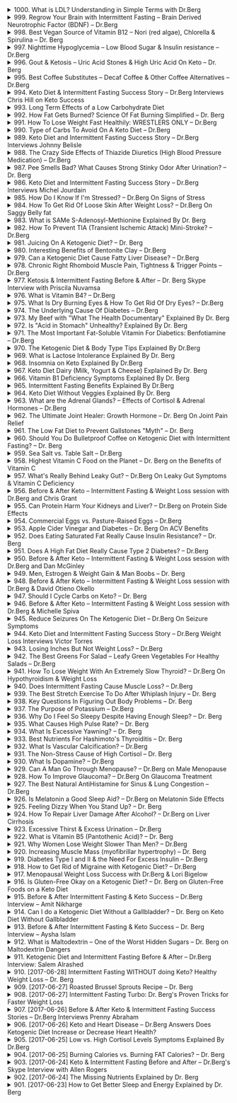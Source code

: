 <details>
<summary>1000. What is LDL? Understanding in Simple Terms with Dr.Berg</summary><br>

<a href="https://www.youtube.com/watch?v=7G_HzReT8xs" target="_blank">
    <img src="https://img.youtube.com/vi/7G_HzReT8xs/maxresdefault.jpg" 
        alt="[Youtube]" width="200">
</a>


</details>

<details>
<summary>999. Regrow Your Brain with Intermittent Fasting – Brain Derived Neurotrophic Factor (BDNF) – Dr.Berg</summary><br>

<a href="https://www.youtube.com/watch?v=g_zjtwKAaf4" target="_blank">
    <img src="https://img.youtube.com/vi/g_zjtwKAaf4/maxresdefault.jpg" 
        alt="[Youtube]" width="200">
</a>


</details>

<details>
<summary>998. Best Vegan Source of Vitamin B12 – Nori (red algae), Chlorella & Spirulina – Dr. Berg</summary><br>

<a href="https://www.youtube.com/watch?v=GL67Ney21mo" target="_blank">
    <img src="https://img.youtube.com/vi/GL67Ney21mo/maxresdefault.jpg" 
        alt="[Youtube]" width="200">
</a>


</details>

<details>
<summary>997. Nighttime Hypoglycemia – Low Blood Sugar & Insulin resistance – Dr.Berg</summary><br>

<a href="https://www.youtube.com/watch?v=pSt6dxWWYY0" target="_blank">
    <img src="https://img.youtube.com/vi/pSt6dxWWYY0/maxresdefault.jpg" 
        alt="[Youtube]" width="200">
</a>


</details>

<details>
<summary>996. Gout & Ketosis – Uric Acid Stones & High Uric Acid On Keto – Dr. Berg</summary><br>

<a href="https://www.youtube.com/watch?v=7nwc3mTacrI" target="_blank">
    <img src="https://img.youtube.com/vi/7nwc3mTacrI/maxresdefault.jpg" 
        alt="[Youtube]" width="200">
</a>


</details>

<details>
<summary>995. Best Coffee Substitutes – Decaf Coffee & Other Coffee Alternatives – Dr.Berg</summary><br>

<a href="https://www.youtube.com/watch?v=egsDvNJDgGs" target="_blank">
    <img src="https://img.youtube.com/vi/egsDvNJDgGs/maxresdefault.jpg" 
        alt="[Youtube]" width="200">
</a>


</details>

<details>
<summary>994. Keto Diet & Intermittent Fasting Success Story – Dr.Berg Interviews Chris Hill on Keto Success</summary><br>

<a href="https://www.youtube.com/watch?v=Au9UujxWF20" target="_blank">
    <img src="https://img.youtube.com/vi/Au9UujxWF20/maxresdefault.jpg" 
        alt="[Youtube]" width="200">
</a>


</details>

<details>
<summary>993. Long Term Effects of a Low Carbohydrate Diet</summary><br>

<a href="https://www.youtube.com/watch?v=bFLM55uvL9U" target="_blank">
    <img src="https://img.youtube.com/vi/bFLM55uvL9U/maxresdefault.jpg" 
        alt="[Youtube]" width="200">
</a>


</details>

<details>
<summary>992. How Fat Gets Burned? Science Of Fat Burning Simplified – Dr. Berg</summary><br>

<a href="https://www.youtube.com/watch?v=GJQaVRVdn_0" target="_blank">
    <img src="https://img.youtube.com/vi/GJQaVRVdn_0/maxresdefault.jpg" 
        alt="[Youtube]" width="200">
</a>


</details>

<details>
<summary>991. How To Lose Weight Fast Healthily: WRESTLERS ONLY – Dr.Berg</summary><br>

<a href="https://www.youtube.com/watch?v=WqnETFltxtM" target="_blank">
    <img src="https://img.youtube.com/vi/WqnETFltxtM/maxresdefault.jpg" 
        alt="[Youtube]" width="200">
</a>


</details>

<details>
<summary>990. Type of Carbs To Avoid On A Keto Diet – Dr.Berg</summary><br>

<a href="https://www.youtube.com/watch?v=vkVB5-BJEls" target="_blank">
    <img src="https://img.youtube.com/vi/vkVB5-BJEls/maxresdefault.jpg" 
        alt="[Youtube]" width="200">
</a>


</details>

<details>
<summary>989. Keto Diet and Intermittent Fasting Success Story – Dr.Berg Interviews Johnny Belisle</summary><br>

<a href="https://www.youtube.com/watch?v=Zd4R14mBcFw" target="_blank">
    <img src="https://img.youtube.com/vi/Zd4R14mBcFw/maxresdefault.jpg" 
        alt="[Youtube]" width="200">
</a>


</details>

<details>
<summary>988. The Crazy Side Effects of Thiazide Diuretics (High Blood Pressure Medication) – Dr.Berg</summary><br>

<a href="https://www.youtube.com/watch?v=JfOBh1cAArk" target="_blank">
    <img src="https://img.youtube.com/vi/JfOBh1cAArk/maxresdefault.jpg" 
        alt="[Youtube]" width="200">
</a>


</details>

<details>
<summary>987. Pee Smells Bad? What Causes Strong Stinky Odor After Urination? – Dr. Berg</summary><br>

<a href="https://www.youtube.com/watch?v=o6xh5DHbsiw" target="_blank">
    <img src="https://img.youtube.com/vi/o6xh5DHbsiw/maxresdefault.jpg" 
        alt="[Youtube]" width="200">
</a>


</details>

<details>
<summary>986. Keto Diet and Intermittent Fasting Success Story – Dr.Berg Interviews Michel Jourdain</summary><br>

<a href="https://www.youtube.com/watch?v=IQf5zeUhJxw" target="_blank">
    <img src="https://img.youtube.com/vi/IQf5zeUhJxw/maxresdefault.jpg" 
        alt="[Youtube]" width="200">
</a>


</details>

<details>
<summary>985. How Do I Know If I'm Stressed? – Dr.Berg On Signs of Stress</summary><br>

<a href="https://www.youtube.com/watch?v=XZnvdTg_SSE" target="_blank">
    <img src="https://img.youtube.com/vi/XZnvdTg_SSE/maxresdefault.jpg" 
        alt="[Youtube]" width="200">
</a>


</details>

<details>
<summary>984. How To Get Rid Of Loose Skin After Weight Loss? – Dr.Berg On Saggy Belly fat</summary><br>

<a href="https://www.youtube.com/watch?v=DhH4sy2U4vw" target="_blank">
    <img src="https://img.youtube.com/vi/DhH4sy2U4vw/maxresdefault.jpg" 
        alt="[Youtube]" width="200">
</a>


</details>

<details>
<summary>983. What is SAMe S-Adenosyl-Methionine Explained By Dr. Berg</summary><br>

<a href="https://www.youtube.com/watch?v=nVWzOdxDlh8" target="_blank">
    <img src="https://img.youtube.com/vi/nVWzOdxDlh8/maxresdefault.jpg" 
        alt="[Youtube]" width="200">
</a>


</details>

<details>
<summary>982. How To Prevent TIA (Transient Ischemic Attack) Mini-Stroke? – Dr.Berg</summary><br>

<a href="https://www.youtube.com/watch?v=NEQsqwT3xYk" target="_blank">
    <img src="https://img.youtube.com/vi/NEQsqwT3xYk/maxresdefault.jpg" 
        alt="[Youtube]" width="200">
</a>


</details>

<details>
<summary>981. Juicing On A Ketogenic Diet? – Dr. Berg</summary><br>

<a href="https://www.youtube.com/watch?v=hwZHaNOwMDk" target="_blank">
    <img src="https://img.youtube.com/vi/hwZHaNOwMDk/maxresdefault.jpg" 
        alt="[Youtube]" width="200">
</a>


</details>

<details>
<summary>980. Interesting Benefits of Bentonite Clay – Dr.Berg</summary><br>

<a href="https://www.youtube.com/watch?v=9ye2Swt3YTo" target="_blank">
    <img src="https://img.youtube.com/vi/9ye2Swt3YTo/maxresdefault.jpg" 
        alt="[Youtube]" width="200">
</a>


</details>

<details>
<summary>979. Can a Ketogenic Diet Cause Fatty Liver Disease? – Dr.Berg</summary><br>

<a href="https://www.youtube.com/watch?v=8HNzrn_5nFw" target="_blank">
    <img src="https://img.youtube.com/vi/8HNzrn_5nFw/maxresdefault.jpg" 
        alt="[Youtube]" width="200">
</a>


</details>

<details>
<summary>978. Chronic Right Rhomboid Muscle Pain, Tightness & Trigger Points – Dr.Berg</summary><br>

<a href="https://www.youtube.com/watch?v=RzzTNlJqCW0" target="_blank">
    <img src="https://img.youtube.com/vi/RzzTNlJqCW0/maxresdefault.jpg" 
        alt="[Youtube]" width="200">
</a>


</details>

<details>
<summary>977. Ketosis & Intermittent Fasting Before & After – Dr. Berg Skype Interview with Priscila Nuvamsa</summary><br>

<a href="https://www.youtube.com/watch?v=OjJ1VbmbwQc" target="_blank">
    <img src="https://img.youtube.com/vi/OjJ1VbmbwQc/maxresdefault.jpg" 
        alt="[Youtube]" width="200">
</a>


</details>

<details>
<summary>976. What is Vitamin B4? – Dr.Berg</summary><br>

<a href="https://www.youtube.com/watch?v=oC3CRPlHVVQ" target="_blank">
    <img src="https://img.youtube.com/vi/oC3CRPlHVVQ/maxresdefault.jpg" 
        alt="[Youtube]" width="200">
</a>


</details>

<details>
<summary>975. What Is Dry Burning Eyes & How To Get Rid Of Dry Eyes? – Dr.Berg</summary><br>

<a href="https://www.youtube.com/watch?v=It3Bn4hbWzg" target="_blank">
    <img src="https://img.youtube.com/vi/It3Bn4hbWzg/maxresdefault.jpg" 
        alt="[Youtube]" width="200">
</a>


</details>

<details>
<summary>974. The Underlying Cause Of Diabetes – Dr.Berg</summary><br>

<a href="https://www.youtube.com/watch?v=rgQ1ffvr5W0" target="_blank">
    <img src="https://img.youtube.com/vi/rgQ1ffvr5W0/maxresdefault.jpg" 
        alt="[Youtube]" width="200">
</a>


</details>

<details>
<summary>973. My Beef with "What The Health Documentary" Explained By Dr. Berg</summary><br>

<a href="https://www.youtube.com/watch?v=6F-vU0VdhEk" target="_blank">
    <img src="https://img.youtube.com/vi/6F-vU0VdhEk/maxresdefault.jpg" 
        alt="[Youtube]" width="200">
</a>


</details>

<details>
<summary>972. Is "Acid in Stomach" Unhealthy? Explained By Dr. Berg</summary><br>

<a href="https://www.youtube.com/watch?v=sHfYr4SGeHo" target="_blank">
    <img src="https://img.youtube.com/vi/sHfYr4SGeHo/maxresdefault.jpg" 
        alt="[Youtube]" width="200">
</a>


</details>

<details>
<summary>971. The Most Important Fat-Soluble Vitamin For Diabetics: Benfotiamine – Dr.Berg</summary><br>

<a href="https://www.youtube.com/watch?v=szY9ijBUDUs" target="_blank">
    <img src="https://img.youtube.com/vi/szY9ijBUDUs/maxresdefault.jpg" 
        alt="[Youtube]" width="200">
</a>


</details>

<details>
<summary>970. The Ketogenic Diet & Body Type Tips Explained By Dr.Berg</summary><br>

<a href="https://www.youtube.com/watch?v=z5nYcy9Vb5U" target="_blank">
    <img src="https://img.youtube.com/vi/z5nYcy9Vb5U/maxresdefault.jpg" 
        alt="[Youtube]" width="200">
</a>


</details>

<details>
<summary>969. What is Lactose Intolerance Explained By Dr. Berg</summary><br>

<a href="https://www.youtube.com/watch?v=iRPzSRWNjyY" target="_blank">
    <img src="https://img.youtube.com/vi/iRPzSRWNjyY/maxresdefault.jpg" 
        alt="[Youtube]" width="200">
</a>


</details>

<details>
<summary>968. Insomnia on Keto Explained By Dr.Berg</summary><br>

<a href="https://www.youtube.com/watch?v=cqbQAWpOJVE" target="_blank">
    <img src="https://img.youtube.com/vi/cqbQAWpOJVE/maxresdefault.jpg" 
        alt="[Youtube]" width="200">
</a>


</details>

<details>
<summary>967. Keto Diet Dairy (Milk, Yogurt & Cheese) Explained By Dr. Berg</summary><br>

<a href="https://www.youtube.com/watch?v=kuUTAT5N24k" target="_blank">
    <img src="https://img.youtube.com/vi/kuUTAT5N24k/maxresdefault.jpg" 
        alt="[Youtube]" width="200">
</a>


</details>

<details>
<summary>966. Vitamin B1 Deficiency Symptoms Explained By Dr. Berg</summary><br>

<a href="https://www.youtube.com/watch?v=5M5xP_Sv4xQ" target="_blank">
    <img src="https://img.youtube.com/vi/5M5xP_Sv4xQ/maxresdefault.jpg" 
        alt="[Youtube]" width="200">
</a>


</details>

<details>
<summary>965. Intermittent Fasting Benefits Explained By Dr.Berg</summary><br>

<a href="https://www.youtube.com/watch?v=JlmSOqjJhKo" target="_blank">
    <img src="https://img.youtube.com/vi/JlmSOqjJhKo/maxresdefault.jpg" 
        alt="[Youtube]" width="200">
</a>


</details>

<details>
<summary>964. Keto Diet Without Veggies Explained By Dr. Berg</summary><br>

<a href="https://www.youtube.com/watch?v=BC0mRQLoqNA" target="_blank">
    <img src="https://img.youtube.com/vi/BC0mRQLoqNA/maxresdefault.jpg" 
        alt="[Youtube]" width="200">
</a>


</details>

<details>
<summary>963. What are the Adrenal Glands? – Effects of Cortisol & Adrenal Hormones – Dr.Berg</summary><br>

<a href="https://www.youtube.com/watch?v=9225P7K7bSs" target="_blank">
    <img src="https://img.youtube.com/vi/9225P7K7bSs/maxresdefault.jpg" 
        alt="[Youtube]" width="200">
</a>


</details>

<details>
<summary>962. The Ultimate Joint Healer: Growth Hormone – Dr. Berg On Joint Pain Relief</summary><br>

<a href="https://www.youtube.com/watch?v=iDyRN9m2mec" target="_blank">
    <img src="https://img.youtube.com/vi/iDyRN9m2mec/maxresdefault.jpg" 
        alt="[Youtube]" width="200">
</a>


</details>

<details>
<summary>961. The Low Fat Diet to Prevent Gallstones "Myth" – Dr. Berg</summary><br>

<a href="https://www.youtube.com/watch?v=NC5mJwiX6wA" target="_blank">
    <img src="https://img.youtube.com/vi/NC5mJwiX6wA/maxresdefault.jpg" 
        alt="[Youtube]" width="200">
</a>


</details>

<details>
<summary>960. Should You Do Bulletproof Coffee on Ketogenic Diet with Intermittent Fasting? – Dr. Berg</summary><br>

<a href="https://www.youtube.com/watch?v=K4UDZoQjvTQ" target="_blank">
    <img src="https://img.youtube.com/vi/K4UDZoQjvTQ/maxresdefault.jpg" 
        alt="[Youtube]" width="200">
</a>


</details>

<details>
<summary>959. Sea Salt vs. Table Salt – Dr.Berg</summary><br>

<a href="https://www.youtube.com/watch?v=FXdpYjp812o" target="_blank">
    <img src="https://img.youtube.com/vi/FXdpYjp812o/maxresdefault.jpg" 
        alt="[Youtube]" width="200">
</a>


</details>

<details>
<summary>958. Highest Vitamin C Food on the Planet – Dr. Berg on the Benefits of Vitamin C</summary><br>

<a href="https://www.youtube.com/watch?v=Wj9tIVIRqSY" target="_blank">
    <img src="https://img.youtube.com/vi/Wj9tIVIRqSY/maxresdefault.jpg" 
        alt="[Youtube]" width="200">
</a>


</details>

<details>
<summary>957. What's Really Behind Leaky Gut? – Dr.Berg On Leaky Gut Symptoms  & Vitamin C Deficiency</summary><br>

<a href="https://www.youtube.com/watch?v=3pjaXjmZWpU" target="_blank">
    <img src="https://img.youtube.com/vi/3pjaXjmZWpU/maxresdefault.jpg" 
        alt="[Youtube]" width="200">
</a>


</details>

<details>
<summary>956. Before & After Keto – Intermittent Fasting & Weight Loss session with Dr.Berg and Chris Grant</summary><br>

<a href="https://www.youtube.com/watch?v=WNq1IDBOO-U" target="_blank">
    <img src="https://img.youtube.com/vi/WNq1IDBOO-U/maxresdefault.jpg" 
        alt="[Youtube]" width="200">
</a>


</details>

<details>
<summary>955. Can Protein Harm Your Kidneys and Liver? – Dr.Berg on Protein Side Effects</summary><br>

<a href="https://www.youtube.com/watch?v=Hrxqd9A0GvA" target="_blank">
    <img src="https://img.youtube.com/vi/Hrxqd9A0GvA/maxresdefault.jpg" 
        alt="[Youtube]" width="200">
</a>


</details>

<details>
<summary>954. Commercial Eggs vs. Pasture-Raised Eggs – Dr.Berg</summary><br>

<a href="https://www.youtube.com/watch?v=_l0LMxrWGAo" target="_blank">
    <img src="https://img.youtube.com/vi/_l0LMxrWGAo/maxresdefault.jpg" 
        alt="[Youtube]" width="200">
</a>


</details>

<details>
<summary>953. Apple Cider Vinegar and Diabetes – Dr. Berg On ACV Benefits</summary><br>

<a href="https://www.youtube.com/watch?v=elutqxNJmG4" target="_blank">
    <img src="https://img.youtube.com/vi/elutqxNJmG4/maxresdefault.jpg" 
        alt="[Youtube]" width="200">
</a>


</details>

<details>
<summary>952. Does Eating Saturated Fat Really Cause Insulin Resistance? – Dr. Berg</summary><br>

<a href="https://www.youtube.com/watch?v=z33CGmmD30g" target="_blank">
    <img src="https://img.youtube.com/vi/z33CGmmD30g/maxresdefault.jpg" 
        alt="[Youtube]" width="200">
</a>


</details>

<details>
<summary>951. Does A High Fat Diet Really Cause Type 2 Diabetes? – Dr.Berg</summary><br>

<a href="https://www.youtube.com/watch?v=0bbBkrYqmZE" target="_blank">
    <img src="https://img.youtube.com/vi/0bbBkrYqmZE/maxresdefault.jpg" 
        alt="[Youtube]" width="200">
</a>


</details>

<details>
<summary>950. Before & After Keto – Intermittent Fasting & Weight Loss session with Dr.Berg and Dan McGinley</summary><br>

<a href="https://www.youtube.com/watch?v=u1pr3J3WJJg" target="_blank">
    <img src="https://img.youtube.com/vi/u1pr3J3WJJg/maxresdefault.jpg" 
        alt="[Youtube]" width="200">
</a>


</details>

<details>
<summary>949. Men, Estrogen & Weight Gain & Man Boobs – Dr. Berg</summary><br>

<a href="https://www.youtube.com/watch?v=9U_ud4x_Zj4" target="_blank">
    <img src="https://img.youtube.com/vi/9U_ud4x_Zj4/maxresdefault.jpg" 
        alt="[Youtube]" width="200">
</a>


</details>

<details>
<summary>948. Before & After Keto – Intermittent Fasting & Weight Loss session with Dr.Berg & David Otieno Okello</summary><br>

<a href="https://www.youtube.com/watch?v=h_qZEc5eWSM" target="_blank">
    <img src="https://img.youtube.com/vi/h_qZEc5eWSM/maxresdefault.jpg" 
        alt="[Youtube]" width="200">
</a>


</details>

<details>
<summary>947. Should I Cycle Carbs on Keto? – Dr. Berg</summary><br>

<a href="https://www.youtube.com/watch?v=0iXSyfjuhX8" target="_blank">
    <img src="https://img.youtube.com/vi/0iXSyfjuhX8/maxresdefault.jpg" 
        alt="[Youtube]" width="200">
</a>


</details>

<details>
<summary>946. Before & After Keto – Intermittent Fasting & Weight Loss session with Dr.Berg & Michelle Spiva</summary><br>

<a href="https://www.youtube.com/watch?v=kwX-8qqmYDE" target="_blank">
    <img src="https://img.youtube.com/vi/kwX-8qqmYDE/maxresdefault.jpg" 
        alt="[Youtube]" width="200">
</a>


</details>

<details>
<summary>945. Reduce Seizures On The Ketogenic Diet – Dr.Berg On Seizure Symptoms</summary><br>

<a href="https://www.youtube.com/watch?v=TZQ8Iv3MsIM" target="_blank">
    <img src="https://img.youtube.com/vi/TZQ8Iv3MsIM/maxresdefault.jpg" 
        alt="[Youtube]" width="200">
</a>


</details>

<details>
<summary>944. Keto Diet and Intermittent Fasting Success Story – Dr.Berg Weight Loss Interviews Victor Torres</summary><br>

<a href="https://www.youtube.com/watch?v=hABNs3kTaTU" target="_blank">
    <img src="https://img.youtube.com/vi/hABNs3kTaTU/maxresdefault.jpg" 
        alt="[Youtube]" width="200">
</a>


</details>

<details>
<summary>943. Losing Inches But Not Weight Loss? – Dr.Berg</summary><br>

<a href="https://www.youtube.com/watch?v=Gz8c5rry6D4" target="_blank">
    <img src="https://img.youtube.com/vi/Gz8c5rry6D4/maxresdefault.jpg" 
        alt="[Youtube]" width="200">
</a>


</details>

<details>
<summary>942. The Best Greens For Salad – Leafy Green Vegetables For Healthy Salads – Dr.Berg</summary><br>

<a href="https://www.youtube.com/watch?v=q_IibOKFlm0" target="_blank">
    <img src="https://img.youtube.com/vi/q_IibOKFlm0/maxresdefault.jpg" 
        alt="[Youtube]" width="200">
</a>


</details>

<details>
<summary>941. How To Lose Weight With An Extremely Slow Thyroid? – Dr.Berg On Hypothyroidism & Weight Loss</summary><br>

<a href="https://www.youtube.com/watch?v=c5bUCdu3UxU" target="_blank">
    <img src="https://img.youtube.com/vi/c5bUCdu3UxU/maxresdefault.jpg" 
        alt="[Youtube]" width="200">
</a>


</details>

<details>
<summary>940. Does Intermittent Fasting Cause Muscle Loss? – Dr.Berg</summary><br>

<a href="https://www.youtube.com/watch?v=ovESvZSue6o" target="_blank">
    <img src="https://img.youtube.com/vi/ovESvZSue6o/maxresdefault.jpg" 
        alt="[Youtube]" width="200">
</a>


</details>

<details>
<summary>939. The Best Stretch Exercise To Do After Whiplash Injury – Dr. Berg</summary><br>

<a href="https://www.youtube.com/watch?v=BEljWKzQJyI" target="_blank">
    <img src="https://img.youtube.com/vi/BEljWKzQJyI/maxresdefault.jpg" 
        alt="[Youtube]" width="200">
</a>


</details>

<details>
<summary>938. Key Questions In Figuring Out Body Problems – Dr. Berg</summary><br>

<a href="https://www.youtube.com/watch?v=t0vTVTOGJec" target="_blank">
    <img src="https://img.youtube.com/vi/t0vTVTOGJec/maxresdefault.jpg" 
        alt="[Youtube]" width="200">
</a>


</details>

<details>
<summary>937. The Purpose of Potassium – Dr.Berg</summary><br>

<a href="https://www.youtube.com/watch?v=Lp4HZLC0v34" target="_blank">
    <img src="https://img.youtube.com/vi/Lp4HZLC0v34/maxresdefault.jpg" 
        alt="[Youtube]" width="200">
</a>


</details>

<details>
<summary>936. Why Do I Feel So Sleepy Despite Having Enough Sleep? – Dr. Berg</summary><br>

<a href="https://www.youtube.com/watch?v=NLN8NT7lsqw" target="_blank">
    <img src="https://img.youtube.com/vi/NLN8NT7lsqw/maxresdefault.jpg" 
        alt="[Youtube]" width="200">
</a>


</details>

<details>
<summary>935. What Causes High Pulse Rate? – Dr. Berg</summary><br>

<a href="https://www.youtube.com/watch?v=M-eP69y5a6Q" target="_blank">
    <img src="https://img.youtube.com/vi/M-eP69y5a6Q/maxresdefault.jpg" 
        alt="[Youtube]" width="200">
</a>


</details>

<details>
<summary>934. What Is Excessive Yawning? – Dr. Berg</summary><br>

<a href="https://www.youtube.com/watch?v=XzHIZdGXpjM" target="_blank">
    <img src="https://img.youtube.com/vi/XzHIZdGXpjM/maxresdefault.jpg" 
        alt="[Youtube]" width="200">
</a>


</details>

<details>
<summary>933. Best Nutrients For Hashimoto's Thyroiditis – Dr. Berg</summary><br>

<a href="https://www.youtube.com/watch?v=ioIYatKpDxE" target="_blank">
    <img src="https://img.youtube.com/vi/ioIYatKpDxE/maxresdefault.jpg" 
        alt="[Youtube]" width="200">
</a>


</details>

<details>
<summary>932. What Is Vascular Calcification? – Dr.Berg</summary><br>

<a href="https://www.youtube.com/watch?v=L4-E48eNvxk" target="_blank">
    <img src="https://img.youtube.com/vi/L4-E48eNvxk/maxresdefault.jpg" 
        alt="[Youtube]" width="200">
</a>


</details>

<details>
<summary>931. The Non-Stress Cause of High Cortisol – Dr. Berg</summary><br>

<a href="https://www.youtube.com/watch?v=BiYuIsBzBE4" target="_blank">
    <img src="https://img.youtube.com/vi/BiYuIsBzBE4/maxresdefault.jpg" 
        alt="[Youtube]" width="200">
</a>


</details>

<details>
<summary>930. What Is Dopamine? – Dr.Berg</summary><br>

<a href="https://www.youtube.com/watch?v=NUNorglHg1U" target="_blank">
    <img src="https://img.youtube.com/vi/NUNorglHg1U/maxresdefault.jpg" 
        alt="[Youtube]" width="200">
</a>


</details>

<details>
<summary>929. Can A Man Go Through Menopause? – Dr.Berg on Male Menopause</summary><br>

<a href="https://www.youtube.com/watch?v=zcwFtEI5gtM" target="_blank">
    <img src="https://img.youtube.com/vi/zcwFtEI5gtM/maxresdefault.jpg" 
        alt="[Youtube]" width="200">
</a>


</details>

<details>
<summary>928. How To Improve Glaucoma? – Dr.Berg On Glaucoma Treatment</summary><br>

<a href="https://www.youtube.com/watch?v=-7IawR3gJMw" target="_blank">
    <img src="https://img.youtube.com/vi/-7IawR3gJMw/maxresdefault.jpg" 
        alt="[Youtube]" width="200">
</a>


</details>

<details>
<summary>927. The Best Natural AntiHistamine for Sinus & Lung Congestion – Dr.Berg</summary><br>

<a href="https://www.youtube.com/watch?v=X1Rs4o7Bgjg" target="_blank">
    <img src="https://img.youtube.com/vi/X1Rs4o7Bgjg/maxresdefault.jpg" 
        alt="[Youtube]" width="200">
</a>


</details>

<details>
<summary>926. Is Melatonin a Good Sleep Aid? – Dr.Berg on Melatonin Side Effects</summary><br>

<a href="https://www.youtube.com/watch?v=ttvrIK-F68E" target="_blank">
    <img src="https://img.youtube.com/vi/ttvrIK-F68E/maxresdefault.jpg" 
        alt="[Youtube]" width="200">
</a>


</details>

<details>
<summary>925. Feeling Dizzy When You Stand Up? – Dr. Berg</summary><br>

<a href="https://www.youtube.com/watch?v=eVlnNTy4MOw" target="_blank">
    <img src="https://img.youtube.com/vi/eVlnNTy4MOw/maxresdefault.jpg" 
        alt="[Youtube]" width="200">
</a>


</details>

<details>
<summary>924. How To Repair Liver Damage After Alcohol? – Dr.Berg on Liver Cirrhosis</summary><br>

<a href="https://www.youtube.com/watch?v=qdQ-2m-czIc" target="_blank">
    <img src="https://img.youtube.com/vi/qdQ-2m-czIc/maxresdefault.jpg" 
        alt="[Youtube]" width="200">
</a>


</details>

<details>
<summary>923. Excessive Thirst & Excess Urination – Dr.Berg</summary><br>

<a href="https://www.youtube.com/watch?v=cV1dSHyYXnA" target="_blank">
    <img src="https://img.youtube.com/vi/cV1dSHyYXnA/maxresdefault.jpg" 
        alt="[Youtube]" width="200">
</a>


</details>

<details>
<summary>922. What is Vitamin B5 (Pantothenic Acid)? – Dr. Berg</summary><br>

<a href="https://www.youtube.com/watch?v=rxXc_KryJ4w" target="_blank">
    <img src="https://img.youtube.com/vi/rxXc_KryJ4w/maxresdefault.jpg" 
        alt="[Youtube]" width="200">
</a>


</details>

<details>
<summary>921. Why Women Lose Weight Slower Than Men? – Dr.Berg</summary><br>

<a href="https://www.youtube.com/watch?v=oe6tyBUnCO4" target="_blank">
    <img src="https://img.youtube.com/vi/oe6tyBUnCO4/maxresdefault.jpg" 
        alt="[Youtube]" width="200">
</a>


</details>

<details>
<summary>920. Increasing Muscle Mass (myofibrillar hypertrophy) – Dr. Berg</summary><br>

<a href="https://www.youtube.com/watch?v=YCGQp-ApeCc" target="_blank">
    <img src="https://img.youtube.com/vi/YCGQp-ApeCc/maxresdefault.jpg" 
        alt="[Youtube]" width="200">
</a>


</details>

<details>
<summary>919. Diabetes Type I and II & the Need For Excess Insulin – Dr.Berg</summary><br>

<a href="https://www.youtube.com/watch?v=J8h3UTeq9_g" target="_blank">
    <img src="https://img.youtube.com/vi/J8h3UTeq9_g/maxresdefault.jpg" 
        alt="[Youtube]" width="200">
</a>


</details>

<details>
<summary>918. How to Get Rid of Migraine with Ketogenic Diet? – Dr.Berg</summary><br>

<a href="https://www.youtube.com/watch?v=IKRCjY0h1oo" target="_blank">
    <img src="https://img.youtube.com/vi/IKRCjY0h1oo/maxresdefault.jpg" 
        alt="[Youtube]" width="200">
</a>


</details>

<details>
<summary>917. Menopausal Weight Loss Success with Dr.Berg & Lori Bigelow</summary><br>

<a href="https://www.youtube.com/watch?v=ZRSIFbM8YCo" target="_blank">
    <img src="https://img.youtube.com/vi/ZRSIFbM8YCo/maxresdefault.jpg" 
        alt="[Youtube]" width="200">
</a>


</details>

<details>
<summary>916. Is Gluten-Free Okay on a Ketogenic Diet? – Dr. Berg on Gluten-Free Foods on a Keto Diet</summary><br>

<a href="https://www.youtube.com/watch?v=GBtT98YoPxY" target="_blank">
    <img src="https://img.youtube.com/vi/GBtT98YoPxY/maxresdefault.jpg" 
        alt="[Youtube]" width="200">
</a>


</details>

<details>
<summary>915. Before & After Intermittent Fasting & Keto Success – Dr.Berg Interview – Amit Nikharge</summary><br>

<a href="https://www.youtube.com/watch?v=2jBcyu4OgFI" target="_blank">
    <img src="https://img.youtube.com/vi/2jBcyu4OgFI/maxresdefault.jpg" 
        alt="[Youtube]" width="200">
</a>


</details>

<details>
<summary>914. Can I do a Ketogenic Diet Without a Gallbladder? – Dr. Berg on Keto Diet Without Gallbladder</summary><br>

<a href="https://www.youtube.com/watch?v=y3dTMLPPnPQ" target="_blank">
    <img src="https://img.youtube.com/vi/y3dTMLPPnPQ/maxresdefault.jpg" 
        alt="[Youtube]" width="200">
</a>


</details>

<details>
<summary>913. Before & After Intermittent Fasting & Keto Success – Dr. Berg Interview – Aysha Islam</summary><br>

<a href="https://www.youtube.com/watch?v=p4Uo5egFKCA" target="_blank">
    <img src="https://img.youtube.com/vi/p4Uo5egFKCA/maxresdefault.jpg" 
        alt="[Youtube]" width="200">
</a>


</details>

<details>
<summary>912. What is Maltodextrin – One of the Worst Hidden Sugars – Dr. Berg on Maltodextrin Dangers</summary><br>

<a href="https://www.youtube.com/watch?v=rwpVDXZqq24" target="_blank">
    <img src="https://img.youtube.com/vi/rwpVDXZqq24/maxresdefault.jpg" 
        alt="[Youtube]" width="200">
</a>


</details>

<details>
<summary>911. Ketogenic Diet and Intermittent Fasting Before & After – Dr.Berg Interview: Salem Alrashed</summary><br>

<a href="https://www.youtube.com/watch?v=ndYz9N0I454" target="_blank">
    <img src="https://img.youtube.com/vi/ndYz9N0I454/maxresdefault.jpg" 
        alt="[Youtube]" width="200">
</a>


</details>

<details>
<summary>910. [2017-06-28] Intermittent Fasting WITHOUT doing Keto? Healthy Weight Loss – Dr. Berg</summary><br>

<a href="https://www.youtube.com/watch?v=rjnQZfeqHBw" target="_blank">
    <img src="https://img.youtube.com/vi/rjnQZfeqHBw/maxresdefault.jpg" 
        alt="[Youtube]" width="200">
</a>

### 文章重點整理

#### 核心主題
- 探讨间歇性禁食（Intermittent Fasting）与酮饮食（Ketogenic Diet）的关系。
- 强调健康减肥和营养均衡的重要性。

#### 主要觀念
1. **间歇性禁食的作用**：
   - 通过减少胰岛素水平促进体重下降。
2. **酮饮食的补充作用**：
   - 提供高质量的营养，确保身体获得足够的维生素和矿物质。
3. **健康减肥的关键因素**：
   - 营养密度高的食物选择。
   - 避免食用加工食品、转基因食品和含有有害化学物质的食物。

#### 問題原因
- 单纯进行间歇性禁食而不注重饮食质量可能导致以下问题：
  1. **营养不足**：
     - 摄入过多的精制碳水化合物，导致营养失衡。
  2. **健康隐患**：
     - 食用含有农药、转基因成分和激素干扰物的食物可能增加患癌风险和其他疾病。
  3. **外表问题**：
     - 营养不良可能导致皮肤、头发和指甲状况不佳，整体外貌显得衰老。

#### 解決方法
1. **结合酮饮食**：
   - 在间歇性禁食期间，采用酮饮食以确保摄入足够的营养素。
2. **选择高质量食物**：
   - 优先选择富含蔬菜、优质蛋白质和健康脂肪的食物。
3. **避免有害食品**：
   - 减少加工食品、转基因食品和含有激素干扰物的摄入。

#### 健康建議
1. **饮食建议**：
   - 在间歇性禁食期间，选择营养密度高的食物，如绿叶蔬菜、坚果、种子和优质蛋白质来源。
2. **食品安全建议**：
   - 尽量选择有机食品，减少农药和转基因成分的摄入。
3. **生活方式建议**：
   - 结合健康饮食与适量运动，以维持整体健康。

#### 結論
- 间歇性禁食是一个有效的工具，但需要结合健康的饮食习惯（如酮饮食）来确保最佳效果。
- 健康的减肥不仅关乎体重下降，更注重整体营养和身体状况的改善。
</details>

<details>
<summary>909. [2017-06-27] Roasted Brussel Sprouts Recipe – Dr. Berg</summary><br>

<a href="https://www.youtube.com/watch?v=mp9Phm2zqiQ" target="_blank">
    <img src="https://img.youtube.com/vi/mp9Phm2zqiQ/maxresdefault.jpg" 
        alt="[Youtube]" width="200">
</a>

### 核心主題

- 設計並展示一道創新食譜：焗烤洋蔥紅椒玉米片





### 主要觀念

- **主要食材**：洋蔥、紅椒、玉米片。

- **烹調方法**：焗烤。

- **風味特點**：融合了墨西哥與義大利的醬汁口味，提供豐富的香料與奶酪風味。





### 問題原因

- 市面上現有焗烤食譜多集中於傳統食材（如芝士焗麵包、焗烤蔬菜），缺乏創新口味組合。

- 細胞壁材料在高溫下的結構變化可能影響口感，需找到最佳烘烤時間與溫度。





### 解決方法

1. **創新食材組合**：將洋蔥、紅椒與玉米片結合，創造新穎風味。

2. **精緻醬汁調配**：使用墨西哥番茄醬与義大利羅勒醬，平衡酸甜風味。

3. **最佳烘烤條件**：通過實驗確定180°C、15分鐘的烘烤時間，確保外皮酥脆而不燒焦。





### 健康建議

- **營養均衡**：洋蔥與紅椒富含維生素C與抗氧化物，玉米片提供膳食纖維。

- **份量控制**：適量食用奶酪以避免熱量過高。

- **食Material Safety**: 使用耐高溫烤盤，避免塑化劑風險。





### 結論

- 本次實驗成功開發出具備創新風味的焗烤洋蔥紅椒玉米片食譜。

- 預期此食譜可吸引追求新穎口味的消費者，並提供健康與美味兼得的選擇。
</details>

<details>
<summary>908. [2017-06-27] Intermittent Fasting Turbo: Dr. Berg's Proven Tricks for Faster Weight Loss</summary><br>

<a href="https://www.youtube.com/watch?v=SYVvqY-evqQ" target="_blank">
    <img src="https://img.youtube.com/vi/SYVvqY-evqQ/maxresdefault.jpg" 
        alt="[Youtube]" width="200">
</a>

### 文章整理與分析

---

#### **核心主題**
本文主要探討如何通過調整 intermittent fasting（間歇性禁食）的方法來提升健康效果，特別是在改善胰島素抗性、促進體重管理和增強整體健康方面。

---

#### **主要觀念**
1. **間歇性禁食的意義**  
   - 間歇性禁食是一種飲食方式，旨在通過限制進⻝時間來提高健康水平。
   - 本文強調其在改善胰島素抗性、促進脂肪燃燒等方面的潛力。

2. ** potassium 的重要性**  
   - 鈉（potassium）是關鍵礦物質，能有效調節胰島素功能，並改善與胰島素相關的健康問題。
   - 膳食中通常難以滿足每日所需的 4,700 櫍ograms 鈉攝取量。

3. **飲食窗口管理**  
   - 間歇性禁食的核心是控制進⻝時間窗口，避免暴饮暴食。
   - 建議在進⻝窗口中分次進食，並優先選擇低血糖指數的食物（如沙拉）來分散負荷。

4. **逐步實施的必要性**  
   - 為了避免血糖波動和身體不適，推薦逐步調整飲食結構。
   - 從三餐開始，逐漸減少至兩餐，再進一步壓縮進⻝窗口。

5. **睡眠與壓力管理**  
   - 良好的睡眠質量對於維持血糖穩定和胰島素抵抗至關重要。
   - 經典的高強度間歇訓練（HIIT）可以增強代謝功能，但需注意訓練時間和方式以避免影響血糖。

---

#### **問題原因**
1. **缺乏足夠的 potassium攝取**  
   - 大多數人日常飲食中難以滿足身體所需的钾攝取量，導致胰島素抗性問題未得到有效解決。

2. **不當的禁食管理**  
   - 暴飲暴食或錯誤的進⻝窗口安排會引發血糖波動和胰島素_spike，影響健康效果。

3. ** sudden blood sugar crashes**  
   - 快速實施間歇性禁食可能導致低血糖反應，尤其是對有血糖問題的人群而言。

4. **壓力與睡眠不足**  
   - 睡眠不足會增加皮質醇水平，進而干擾胰島素敏感性，影響脂肪燃燒和整體健康。

---

#### **解決方法**
1. **增加 potassium攝取**  
   - 通過食用富含钾的食物（如香蕉、 spinach、sweet potatoes）來滿足每日需求。
   - 適當補充含钾的保健品。

2. **合理安排進⻝窗口**  
   - 檢查並逐步壓縮進⻝時間窗口，避免暴飲暴食。
   - 在進⻝窗口中分散攝取食物，優先選擇低血糖指數的食物。

3. **逐漸實施禁食計劃**  
   - 從三餐開始，逐步減少至兩餐，再進一步壓縮進⻝窗口。
   - 確保身體逐步適應，避免因 sudden changes 造成不適。

4. **優化睡眠與壓力管理**  
   - 確保每晚獲得 7-8 小時的高品質睡眠。
   - 減輕壓力，通過放鬆技巧（如冥想、瑜伽）來降低皮質醇水平。

5. **適當運動**  
   - 經典的高強度間歇訓練（HIIT）能增強代謝功能，但需注意訓練時間和方式以避免影響血糖。
   - 適當安排訓練時間（如在進⻝窗口內或後），並確保足夠的恢復時間。

---

#### **健康建議**
1. **飲食調整**  
   - 確保每日攝取充足的 potassium，選擇多種富含钾的食物來源。
   - 限制高糖、高精製碳水化合物的攝取，優先選擇高纖維、低GI食物。

2. **進⻝策略**  
   - 適當壓縮進⻝窗口，避免暴飲暴食。
   - 在進⻝窗口中分散攝食，降低血糖波動風險。

3. **運動與恢復**  
   - 進行高強度間歇訓練（HIIT），但需注意訓練頻率和恢復時間。
   - 避免在空腹時進行激烈運動，以防止血糖過低。

4. **睡眠管理**  
   - 建立規律的睡覺和起床時間，確保足夠的睡眠質量。
   - 避免睡前使用電子產品，創造良好的睡眠環境。

---

#### **結論**
本文強調了通過調整飲食結構、合理安排進⻝窗口、逐步實施禁食計劃以及優化睡眠與壓力管理來提升間歇性禁食的效果。關鍵在於平衡 potassium攝取、避免血糖波動、逐漸適應禁食模式，並配合適當的運動和良好的生活習慣，以最大化健康益處。
</details>

<details>
<summary>907. [2017-06-26] Before & After Keto & Intermittent Fasting Success Stories – Dr.Berg Interviews Prenny Abraham</summary><br>

<a href="https://www.youtube.com/watch?v=pmOA_NOI25U" target="_blank">
    <img src="https://img.youtube.com/vi/pmOA_NOI25U/maxresdefault.jpg" 
        alt="[Youtube]" width="200">
</a>

### 文章整理：酮症 diet 的成功案例與啟示

#### 一、核心主題  
- **酮症饮食的成功应用**：文章描述了酮症饮食在个人体重管理和健康改善中的显著效果。
- **生活方式的改变**：强调通过调整饮食和生活习惯，实现长期的健康目标。

#### 二、主要觀念  
1. **酮症 diet 的原理**：
   - 酮症 diet 是一种低碳水化合物、高脂肪的饮食方式，旨在将身体代谢模式从糖酵解转变为酮氧化。
2. **饮食调整的重要性**：
   - 减少精制碳水化合物和糖分的摄入，增加健康脂肪的摄取，有助于稳定血糖水平并促进体重减轻。

#### 三、問題原因  
1. **传统减肥方法的局限性**：
   - 很多节食或健身计划难以长期坚持，导致体重反弹。
2. **饮食结构不合理**：
   - 高碳水化合物饮食容易引起血糖波动和能量不稳定，影响代谢效率。

#### 四、解決方法  
1. **酮症 diet 的实施策略**：
   - 采用低碳水化合物、中等蛋白质、高脂肪的饮食结构。
   - 确保每日摄入足够的健康脂肪（如坚果、橄榄油、鱼油）以维持酮体生成。
2. **生活方式的调整**：
   - 结合适量运动，增强代谢效率，促进脂肪燃烧。

#### 五、健康建議  
1. **飲食建議**：
   - 避免加工食品和高糖食物，选择全穀物、蔬菜和优质蛋白质来源。
   - 确保饮食中健康脂肪的比例适中，以支持酮症的持续状态。
2. **運動建議**：
   - 進行有氧運動和力量訓練，增強體能和代謝率。
   - 運動後適當補充蛋白質，幫助肌肉修復。

#### 六、結論  
- **酮症 diet 的有效性**：文章展示了酮症饮食在改善代谢健康和体重管理中的显著效果。
- **可持續性的重要性**：成功的健康管理需要结合科学的饮食策略和长期的生活方式调整。
- **信息共享的价值**：作者通过分享自己的经验，鼓励更多人了解酮症 diet，并提供实用的信息资源。

#### 七、附註  
1. **.resources**：
   - 推荐查看 Dr. Eric Berg 的 YouTube 頻道，了解更多關於酮症 diet 的科學知識。
2. **警示**：
   - 對酮症奶昔等市售產品持謹慎態度，建議通過食物攝取酮體，避免依賴酏劑。

---

此文章為酮症 diet 的成功案例分析，強調了飲食結構調整和生活方式改變的重要性，並提供實用的健康建議。
</details>

<details>
<summary>906. [2017-06-26] Keto and Heart Disease – Dr.Berg Answers Does Ketogenic Diet Increase or Decrease Heart Health?</summary><br>

<a href="https://www.youtube.com/watch?v=a3oFUywz5DI" target="_blank">
    <img src="https://img.youtube.com/vi/a3oFUywz5DI/maxresdefault.jpg" 
        alt="[Youtube]" width="200">
</a>

### 文章重點整理

#### 核心主題
- 探讨生酮饮食（ketogenic diet）对心血管健康的影响，特别是其对心脏病风险的潜在影响。

#### 主要觀念
1. 生酮饮食在不同物种中的效果差异：
   - 在啮齿类动物中，生酮饮食会导致胆固醇水平上升，尤其是LDL（低密度脂蛋白，即“壞膽固醇”）升高，同时HDL（高密度脂蛋白，即“好膽固醇”）降低，并且 triglycerides（甘油三酯）增加。
   - 在人类中，生酮饮食的效果相反：总胆固醇水平下降，LDL水平降低，HDL水平提高，且 triglycerides 水平减少。

2. 生酮饮食对胰岛素和血糖控制的影响：
   - 在啮齿类动物中，生酮饮食会增加胰岛素水平。
   - 在人类中，生酮饮食能有效降低胰岛素水平、血糖水平（如a1c指標）。

#### 問題原因
- 生酮饮食在啮齿类动物和人类中的效果差异显著，可能与物种代谢差异有关。
- 高胰岛素血症是心脏病的主要风险因素之一。

#### 解決方法
- 生酮饮食通过降低胰岛素水平，从而减少心脏病的风险。

#### 健康建議
1. 采用生酮饮食以改善脂質PROFILE，降低LDL和血糖水平。
2. 结合间歇性禁食以进一步降低胰岛素水平，提升整体健康效果。

#### 結論
- 生酮飲食在人類中可有效降低心脏病风险因素，包括降低LDL、提高HDL、减少 triglycerides 和胰岛素水平。然而，在啮齿类动物中的研究结果不同，需注意物种差异。
- 生酮饮食结合间歇性禁食可能进一步增强其健康效果。

#### 參考資料
- 文章中提到的研究对比了啮齿类動物和人类在生酮飲食下的血脂和胰岛素水平变化。
</details>

<details>
<summary>905. [2017-06-25] Low vs. High Cortisol Levels Symptoms Explained By Dr.Berg</summary><br>

<a href="https://www.youtube.com/watch?v=7ugn924mFCo" target="_blank">
    <img src="https://img.youtube.com/vi/7ugn924mFCo/maxresdefault.jpg" 
        alt="[Youtube]" width="200">
</a>

### 小節歸納

#### 核心主題  
- 高皮質醇（High Cortisol）和低皮質醇（Low Cortisol）的症状及其相互影響  
- 態度抵抗（Cortisol Resistance）的概念與其健康影響  

---

#### 主要觀念  
1. **高皮質醇的症状**：  
   - 疲勞  
   - 炎症  
   - 血糖問題  
   - 糖分 cravings  
   - 高血壓  
   - 高血脂  
   - 腹部肥胖  

2. **低皮質醇的症状**：  
   - 慢性疲勞  
   - 慢性炎症（如纖肌痛）  
   - 血糖問題  
   - 糖分 cravings  
   - 高血壓  
   - 高血脂  
   - 腹部肥胖  

3. **高皮質醇與低皮質醇的相似性**：  
   - 大部分症狀相同，主要差異在於低皮質醇伴有更嚴重的慢性疲勞和炎症問題。  

4. **阿狄森病（Addison's Disease）**：  
   - 自身免疫性疾病，導致極低的皮質醇水平，伴隨白癜風、體重下降和免疫功能減退。  

5. **皮質醇抵抗（Cortisol Resistance）**：  
   - 長期高皮質醇狀態引發 receptors 抵抗，導致細胞內 cortisol 效應降低，繼而引發炎症和其他代謝紊亂。  

---

#### 問題原因  
1. **慢性壓力**：  
   - 細長的心理壓力超出人體適應能力，導致皮質醇分泌失衡。  

2. **長期高皮質醇狀態**：  
   - 可能引發 receptors 抵抗，最終導致低皮質醇症狀的出現。  

---

#### 解決方法與健康建議  
1. **減輕壓力**：  
   - 適當運動（如散步）  
   - 減少久坐時間  
   - 接觸自然環境  
   - 減少咖啡因等刺激物攝取  

2. **補充劑推薦**：  
   - **低皮質醇支持**：Adrenal Fatigue Advanced Formula，用於慢性炎症和 autoimmune 病症。  
   - **高皮質醇支持**：Cortisol Adrenal Relief，適合未發展成慢性病症的個體。  

3. **生活方式調整**：  
   - 保持規律作息  
   - 適當放鬆身心  
   - 平衡飲食  

---

#### 結論  
- 高皮質醇和低皮質醇的症状可能相互交疊，關鍵在於理解壓力和激素平衡的重要性。  
- 慢性壓力是導致皮質醇失衡的主要原因，需透過生活方式調整來恢復身心健康。
</details>

<details>
<summary>904. [2017-06-25] Burning Calories vs. Burning FAT Calories? – Dr. Berg</summary><br>

<a href="https://www.youtube.com/watch?v=Vqdy0RxsCvw" target="_blank">
    <img src="https://img.youtube.com/vi/Vqdy0RxsCvw/maxresdefault.jpg" 
        alt="[Youtube]" width="200">
</a>

### 核心主題
- **差異分析**：運動時燃燒的「一般卡路里」與「脂肪卡路里」之間的差異。
- **脂肪燃燒的重要性**：脂肪燃燒是減脂目標的核心。

---

### 主要觀念
1. **運動中的能量來源**：
   - 運動時主要消耗的是糖原（glycogen），而非脂肪。
   - 糖原是由多個葡萄糖分子組成的儲存形式，儲存在肌肉和肝臟中。

2. **脂肪燃燒的條件**：
   - 要使脂肪成為主要的能量來源，需將飲食中的碳水化合物攝取量保持在極低水平。

3. **恢復期的作用**：
   - 運動的脂肪燃燒效應通常在運動後24至48小時內體現，尤為睡眠期間。
   - 這是由於激素作用引發的代謝調節。

---

### 問題原因
1. **飲食干擾**：
   - 運動後攝取含糖食物（如水果、蛋白粉加糖奶昔、運動飲料）會立即消耗血糖，而非脂肪。
   - 糖分攝入會中斷脂肪燃燒的過程。

2. **對卡路里的誤解**：
   - 傳統「 calorie in, calorie out」的觀念忽略了能量來源和代謝路径的差異。
   - 純粹降低總卡路里攝取量不一定能有效減脂，關鍵在於燃燒脂肪而非糖原。

3. **脂肪的熱密度誤解**：
   - 脫脂飲食常被錯誤地認為是最佳減脂策略，但事實上脂肪對胰島素的刺激相對較低。
   - 高碳水化合物攝取 combined with low-fat diet 反而不利於燃燒脂肪。

---

### 解決方法
1. **降低糖分攝取**：
   - 每日碳水化合物攝取量建議控制在20-50克之間，尤其是運動後避免立即攝取含糖食物。
   - 低血糖水平能有效刺激脂肪燃燒。

2. **優化飲食結構**：
   - 選擇低碳水、高蛋白的飲食模式，以維持酮osis state（如生酮 diet）。
   - 增加健康脂肪的攝取（如 olive oil, nuts），因其不會激發胰島素分泌。

3. **運動策略調整**：
   - 選擇低強度間歇訓練（LISS）或其他能有效耗竭糖原的運動方式，之後再進行脂肪燃燒。
   - 確保足夠的睡眠和恢復時間，以利於激素調節。

---

### 健康建議
1. **飲食計劃**：
   - 避免精制碳水化合物和高糖食物，選擇全穀物、蔬菜和健康脂肪。
   - 運動後可攝取低GI（升糖指數）食物，避免立即補充高糖分。

2. **運動與恢復**：
   - 選擇適合的運動強度和時間，並注意運動後的恢復。
   - 確保充足的睡眠，以促進脂肪燃燒所需的激素平衡。

3. **監測進展**：
   - 定期追蹤體脂變化而非體重，因糖原和水分流失不會直接反映脂肪燃燒效果。
   - 可考慮血液檢測（如胰島素、Cortisol）來評估代謝狀況。

---

### 總結
- **核心思想**：脂肪燃燒並非運動時的直接結果，而是受飲食結構和激素調節共同影響的後效作用。
- **實用建議**：
  - 控制碳水化合物攝取量，降低血糖水平以刺激脂肪燃燒。
  - 選擇適合的運動方式，並注意運動後的飲食選擇。
  - 確保充足的恢復時間和良好的睡眠品質。
</details>

<details>
<summary>903. [2017-06-24] Keto & Intermittent Fasting Before and After – Dr.Berg's Skype Interview with Allen Rogers</summary><br>

<a href="https://www.youtube.com/watch?v=s2k8qIWV2ec" target="_blank">
    <img src="https://img.youtube.com/vi/s2k8qIWV2ec/maxresdefault.jpg" 
        alt="[Youtube]" width="200">
</a>

### 文章重點整理

#### 核心主題
- ** ketogenic 饮食（生酮饮食）**：一种低碳水化合物、高脂肪的飲食方式，用於 weight loss 和健康改善。
- ** 胆固醇管理 **：探讨胆固醇在身体中的作用以及如何通过 diet 改善血脂水平。
- ** 激素平衡与抗衰老 **：强调 ketogenic 饮食对激素调节和肌肉保留的作用。
- ** 药物的替代疗法 **：质疑传统药物（如 statins）的效果，并提倡自然健康方法。

#### 主要觀念
1. ** 生酮饮食的有效性 **：
   - 通过减少碳水化合物摄入，增加脂肪摄入，实现 weight loss 和肌肉增长。
   - 生酮饮食可以显著改善血脂水平，尤其是 LDL 胆固醇和 triglycerides。

2. ** 胆固醇的作用与误解 **：
   - 胆固醇是身体必需的物质，参与细胞膜构建和激素合成。
   - 过量的 LDL 胆固醇可能导致心血管疾病，但通过饮食调整可以有效管理。

3. ** 激素调节与抗衰老 **：
   - 生酮饮食结合间歇性禁食可以提升 growth hormone（生長激素）水平，促进肌肉生长和 fat loss。
   - 生酮饮食有助于维持 T3 和 T4 等甲状腺激素的平衡，从而支持新陈代谢和能量水平。

#### 問題原因
1. ** 标准美式飲食的危害 **：
   - 高碳水化合物、低脂肪的飲食方式导致代谢综合征、肥胖和慢性疾病。
   - 传统饮食习惯破坏了身体的脂質代謝平衡。

2. ** 药物療法的局限性 **：
   - Statins（他汀类药物）虽然能降低 LDL 胆固醇，但可能抑制肝臟功能和激素合成。
   - 药物療法通常只治標不治本，不能从根本改善身體狀況。

3. ** 健康信息的混淆 **：
   - 大众对胆固醇和 fat 的误解，导致健康飲食选择的誤判。
   - 医疗机构过度依赖藥物療法，忽视 diet 和 lifestyle 的重要性。

#### 解决方法
1. ** 采用生酮饮食 **：
   - 降低碳水化合物摄入，增加健康脂肪（如坚果、橄榄油、鳄梨）的比例。
   - 确保足够的蛋白质摄入以支持肌肉合成。

2. ** 结合间歇性禁食 **：
   - 通过延长 fasting 时间（如16:8模式），提升 growth hormone 水平，促进 fat 燧焼和肌肉保留。
   - 优化代谢率，增强身体的自愈能力。

3. ** 自然健康管理 **：
   - 避免使用 statins 等藥物，优先选择 diet 和 lifestyle 改善健康状况。
   - 定期监测血脂、激素水平，确保饮食调整的有效性。

#### 健康建議
1. ** 饮食調整 **：
   - 逐步减少碳水化合物 intake，避免 sudden 转变引发代谢紊乱。
   - 多食用高纤维蔬菜（如菠菜、椰菜）、优质脂肪和瘦肉蛋白。

2. ** 生活方式改善 **：
   - 建立定期 exercise 的習慣，尤其是力量訓練，以提升肌肉量和代謝率。
   - 保持充足睡眠和低压力水平，支持激素平衡和免疫功能。

3. ** 定期追踪 **：
   - 监测 weight、body fat、血脂和激素水平，评估饮食调整的效果。
   - 如有需要，寻求專業醫療人員的指導。

#### 結論
- 生酮飲食结合间歇性禁食是一种有效的健康管理方法，能够显著改善體脂比例、血脂水平和激素平衡。
- 药物療法并非最佳選擇，應該优先考慮 diet 和 lifestyle 的調整。
- 通过科学饮食和健康生活方式，可以实现长期健康和抗衰老目標。
</details>

<details>
<summary>902. [2017-06-24] The Missing Nutrients Explained by Dr. Berg</summary><br>

<a href="https://www.youtube.com/watch?v=6a-_HucXYN0" target="_blank">
    <img src="https://img.youtube.com/vi/6a-_HucXYN0/maxresdefault.jpg" 
        alt="[Youtube]" width="200">
</a>

### 小節整理：	trace minerals 的重要性與應用


#### 核心主題：	_TRACE MINERALS 的重要性_
.Trace Minerals 是微量元素，攝取量通常低于每日 100 毫克。
.這些微量礦物質對於人體的正常功能至關重要，包括蛋白質合成、組織修復和激素生產等。

#### 主要觀念：	_TRACE MINERALS 的功能_
.Trace Minerals 在以下方面發揮重要作用：
- **免疫系統**：如鎂esium 和鋅對免疫反應有顯著影響。
- **代謝調節**：如鉻在血糖平衡中起關鍵作用。
- **激素生產**：如銅和硒參與激素合成和 antioxidant 護肝功能。
- **血液健康**：如钴是維生素B12的組成部分，促進紅血球形成。

#### 問題原因：	_TRACE MINERALS 的缺失原因_
.現代農業中土壤 mineral 倫汰現象嚴重：
- 土壤退化和化肥過度使用導致 trace minerals 含量下降。
.食物鏈中的 mineral 缺失：
- 植物吸收的礦物質不足，無法通過食物攝取足夠的微量元素。

#### 解決方法：	_TRACE MINERALS 的補充建議_
.推薦選擇植物基礦物質補充劑：
- 植物基礦物質顆粒更小，吸收率高達100%。
.避免使用 Elemental Minerals 補充劑：
- 這些礦物質吸收率低（通常低于5%），且不易於人體吸收。

#### 健康建議：
.每日攝取一茶匙	trace minerals 液體補充劑。
.增加胃酸分泌以提升 mineral 吸收：
- 每日飲用少量蘋果醋水。
.選擇來源可靠的產品：
- 確保含有超過70種 trace minerals 的天然植物基液體補充劑。

#### 結論：
.Trace Minerals 是人體健康不可或缺的微量營養素，現代飲食和土壤退化導致其攝取不足。推薦使用高吸收率的植物基礦物質補充劑來彌補身體所需。
</details>

<details>
<summary>901. [2017-06-23] How to Get Better Sleep and Energy Explained by Dr. Berg</summary><br>

<a href="https://www.youtube.com/watch?v=KGHHqefwtr0" target="_blank">
    <img src="https://img.youtube.com/vi/KGHHqefwtr0/maxresdefault.jpg" 
        alt="[Youtube]" width="200">
</a>

### Summary of Key Points from the Article

#### Core Theme: Enhancing Sleep Quality through Healthy Lifestyle Practices
The article focuses on improving sleep quality by adopting healthy lifestyle habits and addressing factors that may disrupt sleep.

---

#### Major Concepts:
1. **Importance of Sleep**:  
   - Sleep is crucial for overall health, including cognitive function, physical recovery, and emotional well-being.
   - Poor sleep quality can lead to elevated heart rate, insulin resistance, and other health issues.

2. **Sleep Stages and Health Benefits**:  
   - The article emphasizes the role of deep sleep stages (e.g., REM) in maintaining physical and mental health.

---

#### Problems Causing Poor Sleep:
1. **Dietary Factors**:  
   - High sugar intake leads to insulin spikes, which can elevate heart rate and disrupt sleep.
   - Excessive caffeine consumption, even in small amounts, affects sleep quality.
   - Late-night snacking increases insulin levels, leading to bloatedness and disrupted sleep.

2. **Overtraining and Physical Activity**:  
   - Intense workouts (e.g., CrossFit) can elevate heart rate and prevent recovery, making it harder to fall asleep.
   - High-intensity interval training (HIIT) may also disrupt sleep if not properly managed.

3. **Stress and Recovery**:  
   - Chronic stress from physical exertion or daily life can elevate cortisol levels, impairing sleep quality.

---

#### Solutions and Health Recommendations:
1. **Dietary Adjustments**:  
   - Consume a balanced diet rich in vegetables to maintain potassium levels and regulate insulin.
   - Avoid sugar-rich snacks after dinner to prevent insulin spikes.
   - Limit caffeine intake to one small cup in the morning and avoid chocolate due to its stimulant effects.

2. **Exercise Strategies**:  
   - Engage in moderate-intensity exercises like walking or interval training, which allow for proper recovery and do not excessively elevate heart rate.
   - Avoid overtraining; ensure adequate rest periods between high-intensity workouts.

3. **Sleep Hygiene**:  
   - Maintain a consistent sleep schedule to regulate circadian rhythms.
   - Create a calming pre-sleep routine, such as reading or meditating, to signal the body that it is time to rest.

4. **Supplements and Aids**:  
   - Consider using herbal supplements or sleep aids containing ingredients like magnesium, passionflower, or valerian root to promote relaxation and improve sleep quality.
   - Use adrenal glandular support if needed, but avoid melatonin-based products.

---

#### Conclusion:
Improving sleep quality requires a holistic approach that includes mindful dietary choices, moderate physical activity, stress management, and proper sleep hygiene. By addressing factors such as insulin resistance, overtraining, and excessive caffeine intake, individuals can enhance their sleep health and overall well-being.
</details>

